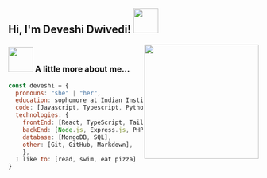 <h2> Hi, I'm Deveshi Dwivedi! <img src="https://media.giphy.com/media/mGcNjsfWAjY5AEZNw6/giphy.gif" width="50"></h2>
<img align='right' src="https://media.giphy.com/media/ieyl9zmCjO4b4t6qoY/giphy.gif" width="230">

### <img src="https://media.giphy.com/media/VgCDAzcKvsR6OM0uWg/giphy.gif" width="50"> A little more about me... 
```javascript
const deveshi = {
  pronouns: "she" | "her",
  education: sophomore at Indian Institute of Information Technology, Jabalpur
  code: [Javascript, Typescript, Python, Java, C, C++],
  technologies: {
    frontEnd: [React, TypeScript, Tailwind, HTML, CSS, Bootstrap,],
    backEnd: [Node.js, Express.js, PHP, Java],
    database: [MongoDB, SQL],
    other: [Git, GitHub, Markdown],
    },
  I like to: [read, swim, eat pizza]
}
```
